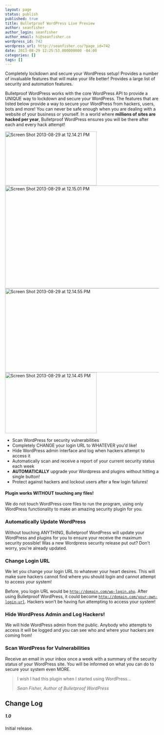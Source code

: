 ```yaml
---
layout: page
status: publish
published: true
title: Bulletproof WordPress Live Preview
author: seanfisher
author_login: seanfisher
author_email: hi@seanfisher.co
wordpress_id: 742
wordpress_url: http://seanfisher.co/?page_id=742
date: 2013-08-29 12:25:53.000000000 -04:00
categories: []
tags: []
---
```

Completely lockdown and secure your WordPress setup! Provides a number of invaluable features that will make your life better! Provides a large list of security and automation features.

Bulletproof WordPress works with the core WordPress API to provide a UNIQUE way to lockdown and secure your WordPress. The features that are listed below provide a way to secure your WordPress from hackers, users, bots and more! You can never be safe enough when you are dealing with a website of your business or yourself. In a world where <strong>millions of sites are hacked per year</strong>, Bulletproof WordPress ensures you will be there after each and every hack attempt!

<a href="http://wp.seanfisher.co/wp-content/uploads/2013/08/Screen-Shot-2013-08-29-at-12.14.21-PM.png"><img class="alignnone size-medium wp-image-744" alt="Screen Shot 2013-08-29 at 12.14.21 PM" src="http://wp.seanfisher.co/wp-content/uploads/2013/08/Screen-Shot-2013-08-29-at-12.14.21-PM-300x177.png" width="300" height="177" /></a> <a href="http://wp.seanfisher.co/wp-content/uploads/2013/08/Screen-Shot-2013-08-29-at-12.15.01-PM.png"><img class="alignnone size-full wp-image-745" alt="Screen Shot 2013-08-29 at 12.15.01 PM" src="http://wp.seanfisher.co/wp-content/uploads/2013/08/Screen-Shot-2013-08-29-at-12.15.01-PM.png" width="620" height="336" /></a> <a href="http://wp.seanfisher.co/wp-content/uploads/2013/08/Screen-Shot-2013-08-29-at-12.14.55-PM.png"><img class="alignnone size-full wp-image-746" alt="Screen Shot 2013-08-29 at 12.14.55 PM" src="http://wp.seanfisher.co/wp-content/uploads/2013/08/Screen-Shot-2013-08-29-at-12.14.55-PM.png" width="614" height="275" /></a> <a href="http://wp.seanfisher.co/wp-content/uploads/2013/08/Screen-Shot-2013-08-29-at-12.14.45-PM.png"><img class="alignnone size-medium wp-image-747" alt="Screen Shot 2013-08-29 at 12.14.45 PM" src="http://wp.seanfisher.co/wp-content/uploads/2013/08/Screen-Shot-2013-08-29-at-12.14.45-PM-300x199.png" width="300" height="199" /></a>
<ul>
	<li>Scan WordPress for security vulnerabilities</li>
	<li>Completely CHANGE your login URL to WHATEVER you'd like!</li>
	<li>Hide WordPress admin interface and log when hackers attempt to access it</li>
	<li>Automatically scan and receive a report of your current security status each week</li>
	<li><strong>AUTOMATICALLY</strong> upgrade your Wordpress and plugins without hitting a single button!</li>
	<li>Protect against hackers and lockout users after a few login failures!</li>
</ul>
<h4>Plugin works WITHOUT touching any files!</h4>
We do not touch WordPress core files to run the program, using only WordPress functionality to make an amazing security plugin for you.
<h3>Automatically Update WordPress</h3>
Without touching ANYTHING, Bulletproof WordPress will update your WordPress and plugins for you to ensure your receive the maximum security possible! Was a new Wordpress security release put out? Don't worry, you're already updated.
<h3>Change Login URL</h3>
We let you change your login URL to whatever your heart desires. This will make sure hackers cannot find where you should login and cannot attempt to access your system!

Before, you login URL would be <code>http://domain.com/wp-login.php</code>. After using Bulletproof WordPress, it could become <code>http://domain.com/your-own-login-url</code>. Hackers won't be having fun attempting to access your system!
<h3>Hide WordPress Admin and Log Hackers!</h3>
We will hide WordPress admin from the public. Anybody who attempts to access it will be logged and you can see who and where your hackers are coming from!
<h3>Scan WordPress for Vulnerabilities</h3>
Receive an email in your inbox once a week with a summary of the security status of your WordPress site. You will be informed on what you can do to secure your system even MORE.
<blockquote>I wish I had this plugin when I started using WordPress...

<cite>Sean Fisher, Author of Bulletproof WordPress</cite></blockquote>
<h2>Change Log</h2>
<h5>1.0</h5>
Initial release.
